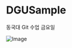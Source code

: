 # DGUSample
동국대 Git 수업
금요일

![Image](https://upload.wikimedia.org/wikipedia/commons/thumb/4/48/Markdown-mark.svg/64px-Markdown-mark.svg.png)
